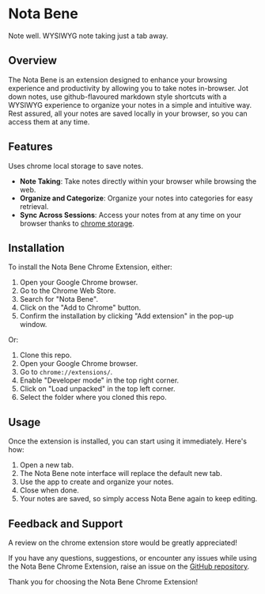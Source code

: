 # Nota Bene

Note well. WYSIWYG note taking just a tab away.

## Overview

The Nota Bene is an extension designed to enhance your browsing experience and productivity by allowing you to take notes in-browser. Jot down notes, use github-flavoured markdown style shortcuts with a WYSIWYG experience to organize your notes in a simple and intuitive way. Rest assured, all your notes are saved locally in your browser, so you can access them at any time.

## Features

Uses chrome local storage to save notes.

- **Note Taking**: Take notes directly within your browser while browsing the web.
- **Organize and Categorize**: Organize your notes into categories for easy retrieval.
- **Sync Across Sessions**: Access your notes from at any time on your browser thanks to [chrome storage](https://developer.chrome.com/docs/extensions/reference/api/storage).

## Installation

To install the Nota Bene Chrome Extension, either:

1. Open your Google Chrome browser.
2. Go to the Chrome Web Store.
3. Search for "Nota Bene".
4. Click on the "Add to Chrome" button.
5. Confirm the installation by clicking "Add extension" in the pop-up window.

Or:

1. Clone this repo.
2. Open your Google Chrome browser.
3. Go to `chrome://extensions/`.
4. Enable "Developer mode" in the top right corner.
5. Click on "Load unpacked" in the top left corner.
6. Select the folder where you cloned this repo.

## Usage

Once the extension is installed, you can start using it immediately. Here's how:

1. Open a new tab.
2. The Nota Bene note interface will replace the default new tab.
3. Use the app to create and organize your notes.
4. Close when done.
5. Your notes are saved, so simply access Nota Bene again to keep editing.

## Feedback and Support

A review on the chrome extension store would be greatly appreciated!

If you have any questions, suggestions, or encounter any issues while using the Nota Bene Chrome Extension, raise an issue on the [GitHub repository](https://github.com/chetbae/nota-bene).

Thank you for choosing the Nota Bene Chrome Extension!
